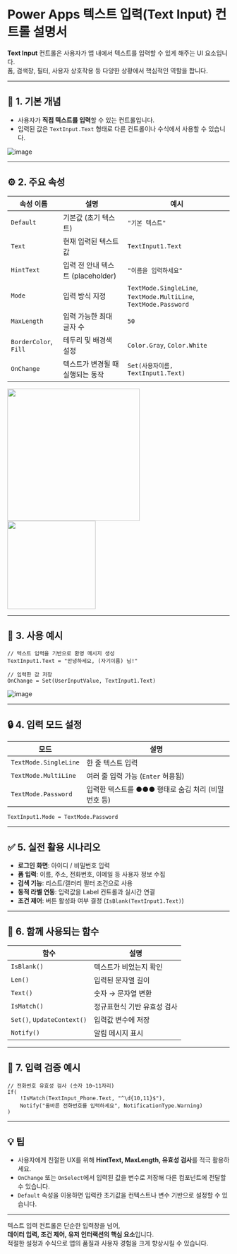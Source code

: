 # Power Apps 텍스트 입력(Text Input) 컨트롤 설명서

**Text Input** 컨트롤은 사용자가 앱 내에서 텍스트를 입력할 수 있게 해주는 UI 요소입니다.  
폼, 검색창, 필터, 사용자 상호작용 등 다양한 상황에서 핵심적인 역할을 합니다.

---

## 🧾 1. 기본 개념

- 사용자가 **직접 텍스트를 입력**할 수 있는 컨트롤입니다.
- 입력된 값은 `TextInput.Text` 형태로 다른 컨트롤이나 수식에서 사용할 수 있습니다.
  
![image](https://github.com/user-attachments/assets/bc9240f4-5edf-4a0b-a696-c846bb037357)

---

## ⚙️ 2. 주요 속성

| 속성 이름 | 설명 | 예시 |
|-----------|------|------|
| `Default` | 기본값 (초기 텍스트) | `"기본 텍스트"` |
| `Text` | 현재 입력된 텍스트 값 | `TextInput1.Text` |
| `HintText` | 입력 전 안내 텍스트 (placeholder) | `"이름을 입력하세요"` |
| `Mode` | 입력 방식 지정 | `TextMode.SingleLine`, `TextMode.MultiLine`, `TextMode.Password` |
| `MaxLength` | 입력 가능한 최대 글자 수 | `50` |
| `BorderColor`, `Fill` | 테두리 및 배경색 설정 | `Color.Gray`, `Color.White` |
| `OnChange` | 텍스트가 변경될 때 실행되는 동작 | `Set(사용자이름, TextInput1.Text)` |

<p>
  <img src="https://github.com/user-attachments/assets/07a87013-1218-48c1-a2c1-06d882507bab" width="300" style="vertical-align: top; margin-right: 10px;" />
  <img src="https://github.com/user-attachments/assets/8080d95a-52b5-403f-9206-7d970bffea80" width="200" style="vertical-align: top;" />
</p>


---

## 🧠 3. 사용 예시

```powerapps
// 텍스트 입력을 기반으로 환영 메시지 생성
TextInput1.Text = "안녕하세요, (자기이름) 님!"

// 입력한 값 저장
OnChange = Set(UserInputValue, TextInput1.Text)

```

![image](https://github.com/user-attachments/assets/6571cb75-ecc3-438c-9356-044ef9a93e20)

---

## 🔒 4. 입력 모드 설정

| 모드 | 설명 |
|------|------|
| `TextMode.SingleLine` | 한 줄 텍스트 입력 |
| `TextMode.MultiLine` | 여러 줄 입력 가능 (`Enter` 허용됨) |
| `TextMode.Password` | 입력한 텍스트를 ●●● 형태로 숨김 처리 (비밀번호 등) |

```powerapps
TextInput1.Mode = TextMode.Password
```

---

## ✅ 5. 실전 활용 시나리오

- **로그인 화면**: 아이디 / 비밀번호 입력
- **폼 입력**: 이름, 주소, 전화번호, 이메일 등 사용자 정보 수집
- **검색 기능**: 리스트/갤러리 필터 조건으로 사용
- **동적 라벨 연동**: 입력값을 Label 컨트롤과 실시간 연결
- **조건 제어**: 버튼 활성화 여부 결정 (`IsBlank(TextInput1.Text)`)

---

## 📎 6. 함께 사용되는 함수

| 함수 | 설명 |
|------|------|
| `IsBlank()` | 텍스트가 비었는지 확인 |
| `Len()` | 입력된 문자열 길이 |
| `Text()` | 숫자 → 문자열 변환 |
| `IsMatch()` | 정규표현식 기반 유효성 검사 |
| `Set()`, `UpdateContext()` | 입력값 변수에 저장 |
| `Notify()` | 알림 메시지 표시 |

---

## 🎯 7. 입력 검증 예시

```powerapps
// 전화번호 유효성 검사 (숫자 10~11자리)
If(
    !IsMatch(TextInput_Phone.Text, "^\d{10,11}$"),
    Notify("올바른 전화번호를 입력하세요", NotificationType.Warning)
)
```

---

## 💡 팁

- 사용자에게 친절한 UX를 위해 **HintText, MaxLength, 유효성 검사**를 적극 활용하세요.
- `OnChange` 또는 `OnSelect`에서 입력된 값을 변수로 저장해 다른 컴포넌트에 전달할 수 있습니다.
- `Default` 속성을 이용하면 입력칸 초기값을 컨텍스트나 변수 기반으로 설정할 수 있습니다.

---

텍스트 입력 컨트롤은 단순한 입력창을 넘어,  
**데이터 입력, 조건 제어, 유저 인터랙션의 핵심 요소**입니다.  
적절한 설정과 수식으로 앱의 품질과 사용자 경험을 크게 향상시킬 수 있습니다.
